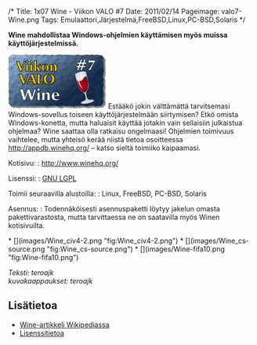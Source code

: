 /*
Title: 1x07 Wine - Viikon VALO #7
Date: 2011/02/14
Pageimage: valo7-Wine.png
Tags: Emulaattori,Järjestelmä,FreeBSD,Linux,PC-BSD,Solaris
*/

**Wine mahdollistaa Windows-ohjelmien käyttämisen myös muissa
käyttöjärjestelmissä.**

![](images/valo7-Wine.png "fig:valo7-Wine.png") Estääkö jokin välttämättä
tarvitsemasi Windows-sovellus toiseen käyttöjärjestelmään siirtymisen?
Etkö omista Windows-konetta, mutta haluaisit käyttää jotakin vain
sellaisiin julkaistua ohjelmaa? Wine saattaa olla ratkaisu ongelmaasi!
Ohjelmien toimivuus vaihtelee, mutta yhteisö kerää niistä tietoa
osoitteessa <http://appdb.winehq.org/> – katso sieltä toimiiko
kaipaamasi.

Kotisivu:
:    <http://www.winehq.org/>

Lisenssi:
:    [GNU LGPL](GNU_LGPL)

Toimii seuraavilla alustoilla:
:    Linux, FreeBSD, PC-BSD, Solaris

Asennus:
:    Todennäköisesti asennuspaketti löytyy jakelun omasta pakettivarastosta, mutta tarvittaessa ne on saatavilla myös Winen kotisivuilta.

<div class="psgallery" markdown="1">
* [](images/Wine_civ4-2.png "fig:Wine_civ4-2.png")
* [](images/Wine_cs-source.png "fig:Wine_cs-source.png")
* [](images/Wine-fifa10.png "fig:Wine-fifa10.png")
</div>

*Teksti: teroajk* <br />
*kuvakaappaukset: teroajk*

Lisätietoa
----------

-   [Wine-artikkeli Wikipediassa](http://fi.wikipedia.org/wiki/Wine "wikilink")
-   [Lisenssitietoa](http://wiki.winehq.org/Licensing "wikilink")
